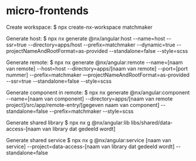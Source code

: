# micro-frontends

Create workspace:
$ npx create-nx-workspace matchmaker

Generate host:
$ npx nx generate @nx/angular:host --name=host --ssr=true --directory=apps/host --prefix=matchmaker --dynamic=true --projectNameAndRootFormat=as-provided --standalone=false --style=scss

Generate remote:
$ npx nx generate @nx/angular:remote --name=[naam van remote] --host=host --directory=apps/[naam van remote] --port=[port nummer] --prefix=matchmaker —projectNameAndRootFormat=as-provided --ssr=true --standalone=false --style=scss 

Generate component in remote:
$ npx nx generate @nx/angular:component --name=[naam van component] --directory=apps/[naam van remote project]/src/app/remote-entry/[gegeven naam van component] --standalone=false --prefix=matchmaker --style=scss 

Generate shared library
$ npx nx g @nx/angular:lib libs/shared/data-access-[naam van library dat gedeeld wordt]

Generate shared service
 $ npx nx g @nx/angular:service [naam van service] --project=data-access-[naam van library dat gedeeld wordt]  --standalone=false
